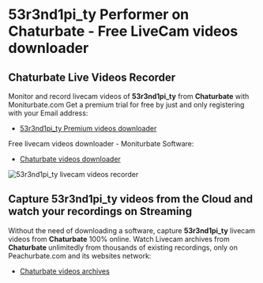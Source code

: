 # 53r3nd1pi_ty Performer on Chaturbate - Free LiveCam videos downloader

## Chaturbate Live Videos Recorder

Monitor and record livecam videos of **53r3nd1pi_ty** from **Chaturbate** with Moniturbate.com
Get a premium trial for free by just and only registering with your Email address:
* [53r3nd1pi_ty Premium videos downloader](https://moniturbate.com/request-demo-licence-key.html)

Free livecam videos downloader - Moniturbate Software:
* [Chaturbate videos downloader](https://moniturbate.com/moniturbate-download-software.html)

![53r3nd1pi_ty livecam videos recorder](https://peachurnet.com/templates/moniturbate-software.png)


## Capture 53r3nd1pi_ty videos from the Cloud and watch your recordings on Streaming

Without the need of downloading a software, capture **53r3nd1pi_ty** livecam videos from **Chaturbate** 100% online.
Watch Livecam archives from **Chaturbate** unlimitedly from thousands of existing recordings, only on Peachurbate.com and its websites network:
* [Chaturbate videos archives](https://peachurnet.com/)